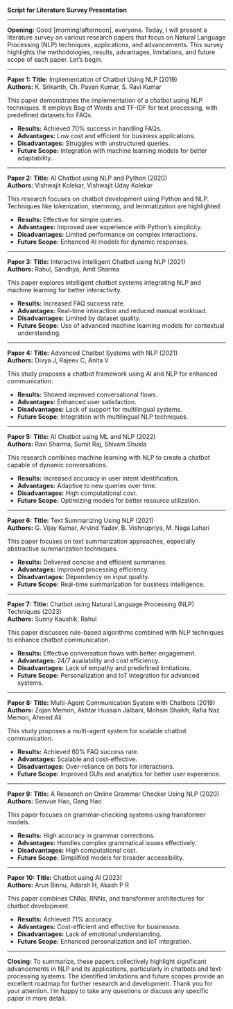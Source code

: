 **Script for Literature Survey Presentation**

---

**Opening:**
Good [morning/afternoon], everyone. Today, I will present a literature survey on various research papers that focus on Natural Language Processing (NLP) techniques, applications, and advancements. This survey highlights the methodologies, results, advantages, limitations, and future scope of each paper. Let’s begin.

---

**Paper 1:**
**Title:** Implementation of Chatbot Using NLP (2019)  
**Authors:** K. Srikanth, Ch. Pavan Kumar, S. Ravi Kumar  

This paper demonstrates the implementation of a chatbot using NLP techniques. It employs Bag of Words and TF-IDF for text processing, with predefined datasets for FAQs.

- **Results:** Achieved 70% success in handling FAQs.
- **Advantages:** Low cost and efficient for business applications.
- **Disadvantages:** Struggles with unstructured queries.
- **Future Scope:** Integration with machine learning models for better adaptability.

---

**Paper 2:**
**Title:** AI Chatbot using NLP and Python (2020)  
**Authors:** Vishwajit Kolekar, Vishwajit Uday Kolekar  

This research focuses on chatbot development using Python and NLP. Techniques like tokenization, stemming, and lemmatization are highlighted.

- **Results:** Effective for simple queries.
- **Advantages:** Improved user experience with Python’s simplicity.
- **Disadvantages:** Limited performance on complex interactions.
- **Future Scope:** Enhanced AI models for dynamic responses.

---

**Paper 3:**
**Title:** Interactive Intelligent Chatbot using NLP (2021)  
**Authors:** Rahul, Sandhya, Amit Sharma  

This paper explores intelligent chatbot systems integrating NLP and machine learning for better interactivity.

- **Results:** Increased FAQ success rate.
- **Advantages:** Real-time interaction and reduced manual workload.
- **Disadvantages:** Limited by dataset quality.
- **Future Scope:** Use of advanced machine learning models for contextual understanding.

---

**Paper 4:**
**Title:** Advanced Chatbot Systems with NLP (2021)  
**Authors:** Divya J, Rajeev C, Anita V  

This study proposes a chatbot framework using AI and NLP for enhanced communication.

- **Results:** Showed improved conversational flows.
- **Advantages:** Enhanced user satisfaction.
- **Disadvantages:** Lack of support for multilingual systems.
- **Future Scope:** Integration with multilingual NLP techniques.

---

**Paper 5:**
**Title:** AI Chatbot using ML and NLP (2022)  
**Authors:** Ravi Sharma, Sumit Raj, Shivam Shukla  

This research combines machine learning with NLP to create a chatbot capable of dynamic conversations.

- **Results:** Increased accuracy in user intent identification.
- **Advantages:** Adaptive to new queries over time.
- **Disadvantages:** High computational cost.
- **Future Scope:** Optimizing models for better resource utilization.

---

**Paper 6:**
**Title:** Text Summarizing Using NLP (2021)  
**Authors:** G. Vijay Kumar, Arvind Yadav, B. Vishnupriya, M. Naga Lahari  

This paper focuses on text summarization approaches, especially abstractive summarization techniques.

- **Results:** Delivered concise and efficient summaries.
- **Advantages:** Improved processing efficiency.
- **Disadvantages:** Dependency on input quality.
- **Future Scope:** Real-time summarization for business intelligence.

---

**Paper 7:**
**Title:** Chatbot using Natural Language Processing (NLP) Techniques (2023)  
**Authors:** Sunny Kaushik, Rahul  

This paper discusses rule-based algorithms combined with NLP techniques to enhance chatbot communication.

- **Results:** Effective conversation flows with better engagement.
- **Advantages:** 24/7 availability and cost efficiency.
- **Disadvantages:** Lack of empathy and predefined limitations.
- **Future Scope:** Personalization and IoT integration for advanced systems.

---

**Paper 8:**
**Title:** Multi-Agent Communication System with Chatbots (2018)  
**Authors:** Zojan Memon, Akhtar Hussain Jalbani, Mohsin Shaikh, Rafia Naz Memon, Ahmed Ali  

This study proposes a multi-agent system for scalable chatbot communication.

- **Results:** Achieved 60% FAQ success rate.
- **Advantages:** Scalable and cost-effective.
- **Disadvantages:** Over-reliance on bots for interactions.
- **Future Scope:** Improved GUIs and analytics for better user experience.

---

**Paper 9:**
**Title:** A Research on Online Grammar Checker Using NLP (2020)  
**Authors:** Senvue Hao, Gang Hao  

This paper focuses on grammar-checking systems using transformer models.

- **Results:** High accuracy in grammar corrections.
- **Advantages:** Handles complex grammatical issues effectively.
- **Disadvantages:** High computational cost.
- **Future Scope:** Simplified models for broader accessibility.

---

**Paper 10:**
**Title:** Chatbot using AI (2023)  
**Authors:** Arun Binnu, Adarsh H, Akash P R  

This paper combines CNNs, RNNs, and transformer architectures for chatbot development.

- **Results:** Achieved 71% accuracy.
- **Advantages:** Cost-efficient and effective for businesses.
- **Disadvantages:** Lack of emotional understanding.
- **Future Scope:** Enhanced personalization and IoT integration.

---

**Closing:**
To summarize, these papers collectively highlight significant advancements in NLP and its applications, particularly in chatbots and text-processing systems. The identified limitations and future scopes provide an excellent roadmap for further research and development. Thank you for your attention. I’m happy to take any questions or discuss any specific paper in more detail.


